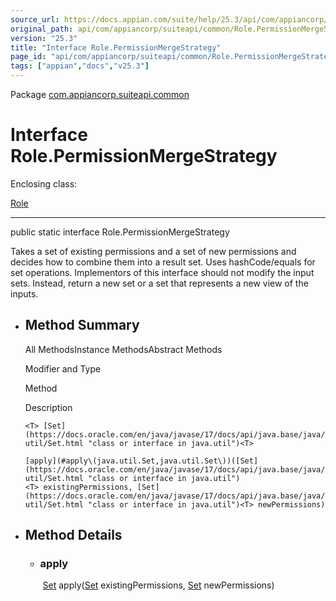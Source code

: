 ```yaml
---
source_url: https://docs.appian.com/suite/help/25.3/api/com/appiancorp/suiteapi/common/Role.PermissionMergeStrategy.html
original_path: api/com/appiancorp/suiteapi/common/Role.PermissionMergeStrategy.html
version: "25.3"
title: "Interface Role.PermissionMergeStrategy"
page_id: "api/com/appiancorp/suiteapi/common/Role.PermissionMergeStrategy"
tags: ["appian","docs","v25.3"]
---
```



Package [com.appiancorp.suiteapi.common](package-summary.html)

# Interface Role.PermissionMergeStrategy

Enclosing class:

[Role](Role.html "class in com.appiancorp.suiteapi.common")

* * *

public static interface Role.PermissionMergeStrategy

Takes a set of existing permissions and a set of new permissions and decides how to combine them into a result set. Uses hashCode/equals for set operations. Implementors of this interface should not modify the input sets. Instead, return a new set or a set that represents a new view of the inputs.

-   ## Method Summary

    All MethodsInstance MethodsAbstract Methods

    Modifier and Type

    Method

    Description

    `<T> [Set](https://docs.oracle.com/en/java/javase/17/docs/api/java.base/java/util/Set.html "class or interface in java.util")<T>`

    `[apply](#apply\(java.util.Set,java.util.Set\))([Set](https://docs.oracle.com/en/java/javase/17/docs/api/java.base/java/util/Set.html "class or interface in java.util")<T> existingPermissions, [Set](https://docs.oracle.com/en/java/javase/17/docs/api/java.base/java/util/Set.html "class or interface in java.util")<T> newPermissions)`

-   ## Method Details

    -   ### apply

        <T> [Set](https://docs.oracle.com/en/java/javase/17/docs/api/java.base/java/util/Set.html "class or interface in java.util")<T> apply([Set](https://docs.oracle.com/en/java/javase/17/docs/api/java.base/java/util/Set.html "class or interface in java.util")<T> existingPermissions, [Set](https://docs.oracle.com/en/java/javase/17/docs/api/java.base/java/util/Set.html "class or interface in java.util")<T> newPermissions)